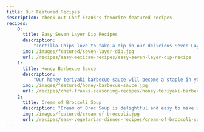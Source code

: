 ```yaml
---
title: Our Featured Recipes
description: check out Chef Frank's favorite featured recipes
recipes:
    0:
      title: Easy Seven Layer Dip Recipes
      description:
          "Tortilla Chips love to take a dip in our delicious Seven Layer Dip. It is a tasty and healthy Mexican dip that is sure to please everyone at your party."
      img: /images/featured/seven-layer-dip.jpg
      url: /recipes/easy-mexican-recipes/easy-seven-layer-dip-recipe
    1:
      title: Honey Barbecue Sauce
      description:
          "Our honey teriyaki barbecue sauce will become a staple in your recipe file. It's easy to prepare on the stove and great for the barbecue grill for ribs, chicken, chops and steaks."
      img: /images/featured/honey-barbecue-sauce.jpg
      url: /recipes/chef-franks-seasoning-recipes/honey-teriyaki-barbecue-sauce
    2:
      title: Cream of Broccoli Soup
      description: "Cream of Broc Soup is delightful and easy to make with only 5 minutes active time. This unique creamy soup is full of flavor and texture and is a great addition to any meal with a sandwich or salad."
      img: /images/featured/cream-of-broccoli.jpg
      url: /recipes/easy-vegetarian-dinner-recipes/cream-of-broccoli-soup-recipe
---
```

